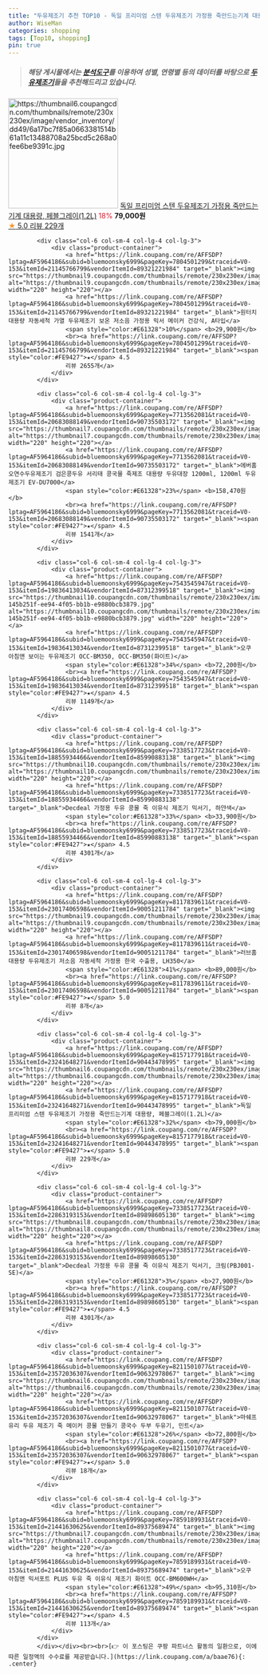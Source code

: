 ```yaml
---
title: "두유제조기 추천 TOP10 - 독일 프리미엄 스텐 두유제조기 가정용 죽만드는기계 대용량, 페블그레이(1.2L)"
author: WiseMan
categories: shopping
tags: [Top10, shopping]
pin: true
---
```


> ##### 해당 게시물에서는 [**분석도구**](https://itemscout.io/)를 이용하여 **성별**, **연령별** 등의 데이터를 바탕으로 [**두유제조기**](https://link.coupang.com/a/baae76)들을 추천해드리고 있습니다.
<div class="container"><div class="row">
            <div class="col-6 col-sm-4 col-lg-4 col-lg-3">
                <div class="product-container">
                    <a href="https://link.coupang.com/re/AFFSDP?lptag=AF5964186&subid=bluemoonsky6999&pageKey=8157177918&traceid=V0-153&itemId=23241648271&vendorItemId=90443478995" target="_blank"><img src="https://thumbnail6.coupangcdn.com/thumbnails/remote/230x230ex/image/vendor_inventory/dd49/6a17bc7f85a0663381514b61a11c13488708a25bcd5c268a0fee6be9391c.jpg" alt="https://thumbnail6.coupangcdn.com/thumbnails/remote/230x230ex/image/vendor_inventory/dd49/6a17bc7f85a0663381514b61a11c13488708a25bcd5c268a0fee6be9391c.jpg" width="220" height="220"></a>
                    <a href="https://link.coupang.com/re/AFFSDP?lptag=AF5964186&subid=bluemoonsky6999&pageKey=8157177918&traceid=V0-153&itemId=23241648271&vendorItemId=90443478995" target="_blank">독일 프리미엄 스텐 두유제조기 가정용 죽만드는기계 대용량, 페블그레이(1.2L)</a>
                    <span style="color:#E61328">18%</span> <b>79,000원</b>
                    <br><a href="https://link.coupang.com/re/AFFSDP?lptag=AF5964186&subid=bluemoonsky6999&pageKey=8157177918&traceid=V0-153&itemId=23241648271&vendorItemId=90443478995" target="_blank"><span style="color:#FE9427">★</span> 5.0
                    리뷰 229개</a>
                </div>
            </div>
            
            <div class="col-6 col-sm-4 col-lg-4 col-lg-3">
                <div class="product-container">
                    <a href="https://link.coupang.com/re/AFFSDP?lptag=AF5964186&subid=bluemoonsky6999&pageKey=7804501299&traceid=V0-153&itemId=21145766799&vendorItemId=89321221984" target="_blank"><img src="https://thumbnail9.coupangcdn.com/thumbnails/remote/230x230ex/image/vendor_inventory/e5df/8c28ef4fa5092a7022d9d2149ca716eee49b93b703091ea59e5296d29816.jpg" alt="https://thumbnail9.coupangcdn.com/thumbnails/remote/230x230ex/image/vendor_inventory/e5df/8c28ef4fa5092a7022d9d2149ca716eee49b93b703091ea59e5296d29816.jpg" width="220" height="220"></a>
                    <a href="https://link.coupang.com/re/AFFSDP?lptag=AF5964186&subid=bluemoonsky6999&pageKey=7804501299&traceid=V0-153&itemId=21145766799&vendorItemId=89321221984" target="_blank">원터치 대용량 자동세척 가열 두유제조기 보온 저소음 가정용 믹서 메이커 건강식, A타입</a>
                    <span style="color:#E61328">10%</span> <b>29,900원</b>
                    <br><a href="https://link.coupang.com/re/AFFSDP?lptag=AF5964186&subid=bluemoonsky6999&pageKey=7804501299&traceid=V0-153&itemId=21145766799&vendorItemId=89321221984" target="_blank"><span style="color:#FE9427">★</span> 4.5
                    리뷰 2655개</a>
                </div>
            </div>
            
            <div class="col-6 col-sm-4 col-lg-4 col-lg-3">
                <div class="product-container">
                    <a href="https://link.coupang.com/re/AFFSDP?lptag=AF5964186&subid=bluemoonsky6999&pageKey=7713562081&traceid=V0-153&itemId=20683088149&vendorItemId=90735503172" target="_blank"><img src="https://thumbnail7.coupangcdn.com/thumbnails/remote/230x230ex/image/vendor_inventory/5983/8240c023cc119871c0b462b98b991c5aab173705dea3b143d327c21f9bd4.jpg" alt="https://thumbnail7.coupangcdn.com/thumbnails/remote/230x230ex/image/vendor_inventory/5983/8240c023cc119871c0b462b98b991c5aab173705dea3b143d327c21f9bd4.jpg" width="220" height="220"></a>
                    <a href="https://link.coupang.com/re/AFFSDP?lptag=AF5964186&subid=bluemoonsky6999&pageKey=7713562081&traceid=V0-153&itemId=20683088149&vendorItemId=90735503172" target="_blank">에버홈 오연수두유제조기 검은콩두유 서리태 콩국물 죽제조 대용량 두유대장 1200ml, 1200ml 두유제조기 EV-DU7000</a>
                    <span style="color:#E61328">23%</span> <b>158,470원</b>
                    <br><a href="https://link.coupang.com/re/AFFSDP?lptag=AF5964186&subid=bluemoonsky6999&pageKey=7713562081&traceid=V0-153&itemId=20683088149&vendorItemId=90735503172" target="_blank"><span style="color:#FE9427">★</span> 4.5
                    리뷰 1541개</a>
                </div>
            </div>
            
            <div class="col-6 col-sm-4 col-lg-4 col-lg-3">
                <div class="product-container">
                    <a href="https://link.coupang.com/re/AFFSDP?lptag=AF5964186&subid=bluemoonsky6999&pageKey=7543545947&traceid=V0-153&itemId=19836413034&vendorItemId=87312399518" target="_blank"><img src="https://thumbnail10.coupangcdn.com/thumbnails/remote/230x230ex/image/retail/images/3731097686468356-145b251f-ee94-4f05-bb1b-e9880bcb3879.jpg" alt="https://thumbnail10.coupangcdn.com/thumbnails/remote/230x230ex/image/retail/images/3731097686468356-145b251f-ee94-4f05-bb1b-e9880bcb3879.jpg" width="220" height="220"></a>
                    <a href="https://link.coupang.com/re/AFFSDP?lptag=AF5964186&subid=bluemoonsky6999&pageKey=7543545947&traceid=V0-153&itemId=19836413034&vendorItemId=87312399518" target="_blank">오쿠 아침앤 보이는 두유제조기 OCC-BM350, OCC-BM350(화이트)</a>
                    <span style="color:#E61328">34%</span> <b>72,200원</b>
                    <br><a href="https://link.coupang.com/re/AFFSDP?lptag=AF5964186&subid=bluemoonsky6999&pageKey=7543545947&traceid=V0-153&itemId=19836413034&vendorItemId=87312399518" target="_blank"><span style="color:#FE9427">★</span> 4.5
                    리뷰 1149개</a>
                </div>
            </div>
            
            <div class="col-6 col-sm-4 col-lg-4 col-lg-3">
                <div class="product-container">
                    <a href="https://link.coupang.com/re/AFFSDP?lptag=AF5964186&subid=bluemoonsky6999&pageKey=7338517723&traceid=V0-153&itemId=18855934466&vendorItemId=85990883138" target="_blank"><img src="https://thumbnail10.coupangcdn.com/thumbnails/remote/230x230ex/image/vendor_inventory/eb01/6dc2aa814ef5c02725e5822db7832826242bbb9bc720c5349727f82541d2.jpg" alt="https://thumbnail10.coupangcdn.com/thumbnails/remote/230x230ex/image/vendor_inventory/eb01/6dc2aa814ef5c02725e5822db7832826242bbb9bc720c5349727f82541d2.jpg" width="220" height="220"></a>
                    <a href="https://link.coupang.com/re/AFFSDP?lptag=AF5964186&subid=bluemoonsky6999&pageKey=7338517723&traceid=V0-153&itemId=18855934466&vendorItemId=85990883138" target="_blank">Decdeal 가정용 두유 콩물 죽 이유식 제조기 믹서기, 하얀색</a>
                    <span style="color:#E61328">33%</span> <b>33,900원</b>
                    <br><a href="https://link.coupang.com/re/AFFSDP?lptag=AF5964186&subid=bluemoonsky6999&pageKey=7338517723&traceid=V0-153&itemId=18855934466&vendorItemId=85990883138" target="_blank"><span style="color:#FE9427">★</span> 4.5
                    리뷰 4301개</a>
                </div>
            </div>
            
            <div class="col-6 col-sm-4 col-lg-4 col-lg-3">
                <div class="product-container">
                    <a href="https://link.coupang.com/re/AFFSDP?lptag=AF5964186&subid=bluemoonsky6999&pageKey=8117839611&traceid=V0-153&itemId=23017406598&vendorItemId=90051211784" target="_blank"><img src="https://thumbnail9.coupangcdn.com/thumbnails/remote/230x230ex/image/vendor_inventory/6437/8c7c11a4c53aaf868da2ebf3f2961399a592c5db57a766740a6fd52085e9.png" alt="https://thumbnail9.coupangcdn.com/thumbnails/remote/230x230ex/image/vendor_inventory/6437/8c7c11a4c53aaf868da2ebf3f2961399a592c5db57a766740a6fd52085e9.png" width="220" height="220"></a>
                    <a href="https://link.coupang.com/re/AFFSDP?lptag=AF5964186&subid=bluemoonsky6999&pageKey=8117839611&traceid=V0-153&itemId=23017406598&vendorItemId=90051211784" target="_blank">러브홈 대용량 두유제조기 저소음 자동세척 가정용 한국 수출용, LH350</a>
                    <span style="color:#E61328">41%</span> <b>89,000원</b>
                    <br><a href="https://link.coupang.com/re/AFFSDP?lptag=AF5964186&subid=bluemoonsky6999&pageKey=8117839611&traceid=V0-153&itemId=23017406598&vendorItemId=90051211784" target="_blank"><span style="color:#FE9427">★</span> 5.0
                    리뷰 8개</a>
                </div>
            </div>
            
            <div class="col-6 col-sm-4 col-lg-4 col-lg-3">
                <div class="product-container">
                    <a href="https://link.coupang.com/re/AFFSDP?lptag=AF5964186&subid=bluemoonsky6999&pageKey=8157177918&traceid=V0-153&itemId=23241648271&vendorItemId=90443478995" target="_blank"><img src="https://thumbnail6.coupangcdn.com/thumbnails/remote/230x230ex/image/vendor_inventory/dd49/6a17bc7f85a0663381514b61a11c13488708a25bcd5c268a0fee6be9391c.jpg" alt="https://thumbnail6.coupangcdn.com/thumbnails/remote/230x230ex/image/vendor_inventory/dd49/6a17bc7f85a0663381514b61a11c13488708a25bcd5c268a0fee6be9391c.jpg" width="220" height="220"></a>
                    <a href="https://link.coupang.com/re/AFFSDP?lptag=AF5964186&subid=bluemoonsky6999&pageKey=8157177918&traceid=V0-153&itemId=23241648271&vendorItemId=90443478995" target="_blank">독일 프리미엄 스텐 두유제조기 가정용 죽만드는기계 대용량, 페블그레이(1.2L)</a>
                    <span style="color:#E61328">32%</span> <b>79,000원</b>
                    <br><a href="https://link.coupang.com/re/AFFSDP?lptag=AF5964186&subid=bluemoonsky6999&pageKey=8157177918&traceid=V0-153&itemId=23241648271&vendorItemId=90443478995" target="_blank"><span style="color:#FE9427">★</span> 5.0
                    리뷰 229개</a>
                </div>
            </div>
            
            <div class="col-6 col-sm-4 col-lg-4 col-lg-3">
                <div class="product-container">
                    <a href="https://link.coupang.com/re/AFFSDP?lptag=AF5964186&subid=bluemoonsky6999&pageKey=7338517723&traceid=V0-153&itemId=22863193153&vendorItemId=89898605130" target="_blank"><img src="https://thumbnail8.coupangcdn.com/thumbnails/remote/230x230ex/image/vendor_inventory/f4fa/04c49a7857230b295672d7cdd625ea561e7da2424cc1c0e37a0675313971.jpg" alt="https://thumbnail8.coupangcdn.com/thumbnails/remote/230x230ex/image/vendor_inventory/f4fa/04c49a7857230b295672d7cdd625ea561e7da2424cc1c0e37a0675313971.jpg" width="220" height="220"></a>
                    <a href="https://link.coupang.com/re/AFFSDP?lptag=AF5964186&subid=bluemoonsky6999&pageKey=7338517723&traceid=V0-153&itemId=22863193153&vendorItemId=89898605130" target="_blank">Decdeal 가정용 두유 콩물 죽 이유식 제조기 믹서기, 크림(PBJ001-SE)</a>
                    <span style="color:#E61328">3%</span> <b>27,900원</b>
                    <br><a href="https://link.coupang.com/re/AFFSDP?lptag=AF5964186&subid=bluemoonsky6999&pageKey=7338517723&traceid=V0-153&itemId=22863193153&vendorItemId=89898605130" target="_blank"><span style="color:#FE9427">★</span> 4.5
                    리뷰 4301개</a>
                </div>
            </div>
            
            <div class="col-6 col-sm-4 col-lg-4 col-lg-3">
                <div class="product-container">
                    <a href="https://link.coupang.com/re/AFFSDP?lptag=AF5964186&subid=bluemoonsky6999&pageKey=8211501077&traceid=V0-153&itemId=23572036307&vendorItemId=90632978067" target="_blank"><img src="https://thumbnail6.coupangcdn.com/thumbnails/remote/230x230ex/image/vendor_inventory/8a54/8bd6e896981e3d4df4347c09e2e96f2640555255e5efb4495b1ff9bd7cbc.jpg" alt="https://thumbnail6.coupangcdn.com/thumbnails/remote/230x230ex/image/vendor_inventory/8a54/8bd6e896981e3d4df4347c09e2e96f2640555255e5efb4495b1ff9bd7cbc.jpg" width="220" height="220"></a>
                    <a href="https://link.coupang.com/re/AFFSDP?lptag=AF5964186&subid=bluemoonsky6999&pageKey=8211501077&traceid=V0-153&itemId=23572036307&vendorItemId=90632978067" target="_blank">마쉐프 유리 두유 제조기 죽 메이커 콩물 만들기 콩국수 두부 두유기, 민트</a>
                    <span style="color:#E61328">26%</span> <b>72,800원</b>
                    <br><a href="https://link.coupang.com/re/AFFSDP?lptag=AF5964186&subid=bluemoonsky6999&pageKey=8211501077&traceid=V0-153&itemId=23572036307&vendorItemId=90632978067" target="_blank"><span style="color:#FE9427">★</span> 5.0
                    리뷰 18개</a>
                </div>
            </div>
            
            <div class="col-6 col-sm-4 col-lg-4 col-lg-3">
                <div class="product-container">
                    <a href="https://link.coupang.com/re/AFFSDP?lptag=AF5964186&subid=bluemoonsky6999&pageKey=7859189931&traceid=V0-153&itemId=21441630625&vendorItemId=89375689474" target="_blank"><img src="https://thumbnail7.coupangcdn.com/thumbnails/remote/230x230ex/image/rs_quotation_api/fngvrrj4/a9cd337e72d64293ae4a4735f001e048.jpg" alt="https://thumbnail7.coupangcdn.com/thumbnails/remote/230x230ex/image/rs_quotation_api/fngvrrj4/a9cd337e72d64293ae4a4735f001e048.jpg" width="220" height="220"></a>
                    <a href="https://link.coupang.com/re/AFFSDP?lptag=AF5964186&subid=bluemoonsky6999&pageKey=7859189931&traceid=V0-153&itemId=21441630625&vendorItemId=89375689474" target="_blank">오쿠 아침앤 믹서포트 PLUS 두유 죽 이유식 제조기 화이트 OCC-BM600WH</a>
                    <span style="color:#E61328">49%</span> <b>95,310원</b>
                    <br><a href="https://link.coupang.com/re/AFFSDP?lptag=AF5964186&subid=bluemoonsky6999&pageKey=7859189931&traceid=V0-153&itemId=21441630625&vendorItemId=89375689474" target="_blank"><span style="color:#FE9427">★</span> 4.5
                    리뷰 113개</a>
                </div>
            </div>
            </div></div><br><br>[👉 이 포스팅은 쿠팡 파트너스 활동의 일환으로, 이에 따른 일정액의 수수료를 제공받습니다.](https://link.coupang.com/a/baae76){: .center}
